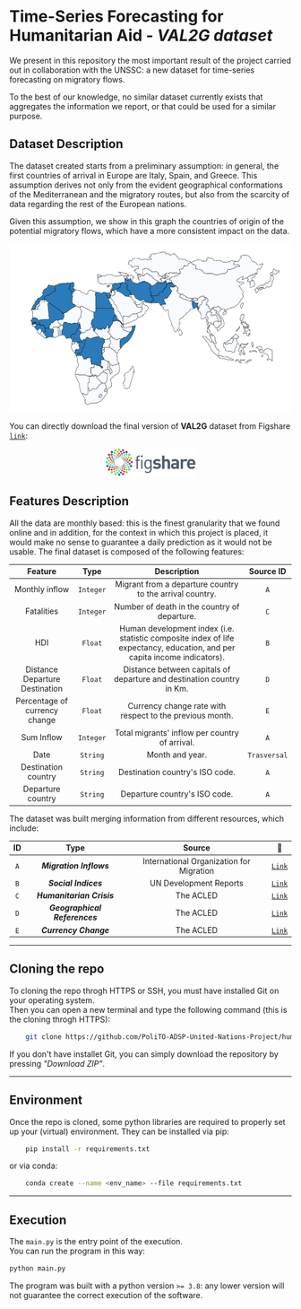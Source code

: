 # Time-Series Forecasting for Humanitarian Aid - ***VAL2G dataset***

We present in this repository the most important result of the project carried out in collaboration with the UNSSC: a new dataset for time-series forecasting on migratory flows.

To the best of our knowledge, no similar dataset currently exists that aggregates the information we report, or that could be used for a similar purpose.

## Dataset Description
The dataset created starts from a preliminary assumption: in general, the first countries of arrival in Europe are Italy, Spain, and Greece. This assumption derives not only from the evident geographical conformations of the Mediterranean and the migratory routes, but also from the scarcity of data regarding the rest of the European nations.

Given this assumption, we show in this graph the countries of origin of the potential migratory flows, which have a more consistent impact on the data.
<div align="center">
  <img src="https://github.com/PoliTO-ADSP-United-Nations-Project/.github/blob/main/imgs/country.png" title="countries" alt="countries" height="300"/>
</div>

You can directly download the final version of **VAL2G** dataset from Figshare [`link`](
https://figshare.com/articles/dataset/VAL2G_-_Dataset/22006961):
<div align="center">
  <img src="https://github.com/PoliTO-ADSP-United-Nations-Project/.github/blob/main/imgs/figshare.png" title="countries" alt="countries" height="50"/>
</div>

## **Features Description**

All the data are monthly based: this is the finest granularity that we found online and in addition, for the context in which this project is placed, it would make no sense to guarantee a daily prediction as it would not be usable.
The final dataset is composed of the following features:

|**Feature**         |**Type**         |**Description**        | **Source ID** |
|:-------------:|:---------------:|:----------:|:-------:|
|Monthly inflow| `Integer`| Migrant from a departure country to the arrival country.|`A`|
| Fatalities | `Integer` | Number of death in the country of departure.|`C`|
|HDI|`Float`| Human development index (i.e. statistic composite index of life expectancy, education, and per capita income indicators).|`B`|
|Distance Departure Destination| `Float` | Distance between capitals of departure and destination country in Km.|`D`|
|Percentage of currency change | `Float` | Currency change rate with respect to the previous month.|`E`|
|Sum Inflow| `Integer` | Total migrants' inflow per country of arrival.|`A`|
|Date | `String` | Month and year.|`Trasversal`|
|Destination country|`String`|Destination country's ISO code.|`A`|
|Departure country|`String` | Departure country's ISO code.|`A`|
 

The dataset was built merging information from different resources, which include:
<div align="center">

|**ID**|**Type**         |**Source**         |🔗        |
|:------:|:-------------:|:---------------:|:----------:|
|`A`|***Migration Inflows*** | International Organization for Migration| [`Link`](https://migration.iom.int/europe/arrivals#content-tab-anchor)|
|`B`|***Social Indices*** | UN Development Reports| [`Link`](https://hdr.undp.org/data-center/documentation-and-downloads)|
|`C`|***Humanitarian Crisis*** | The ACLED| [`Link`](https://acleddata.com/data-export-tool/)|
|`D`|***Geographical References*** | The ACLED| [`Link`](https://acleddata.com/data-export-tool/)|
|`E`|***Currency Change*** | The ACLED| [`Link`](https://acleddata.com/data-export-tool/)|
</div>

-------------------------------------------------------------

## Cloning the repo
To cloning the repo throgh HTTPS or SSH, you must have installed Git on your operating system.<br>
Then you can open a new terminal and type the following command (this is the cloning throgh HTTPS):
```bash
    git clone https://github.com/PoliTO-ADSP-United-Nations-Project/humanitarian_aid_dataset
```
If you don't have installet Git, you can simply download the repository by pressing <i>"Download ZIP"</i>.

-------------------------------------------------------------

## Environment
Once the repo is cloned, some python libraries are required to properly set up your (virtual) environment.
They can be installed via pip:
```bash
    pip install -r requirements.txt
```
or via conda:
```bash
    conda create --name <env_name> --file requirements.txt
```

-------------------------------------------------------------

## Execution
The `main.py` is the entry point of the execution.<br>
You can run the program in this way:
```bash
python main.py
```
The program was built with a python version ```>= 3.8```: any lower version will not guarantee the correct execution of the software.
